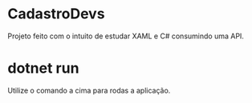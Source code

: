 # CadastroDevs
Projeto feito com o intuito de estudar XAML e C# consumindo uma API.

# dotnet run
Utilize o comando a cima para rodas a aplicação.
